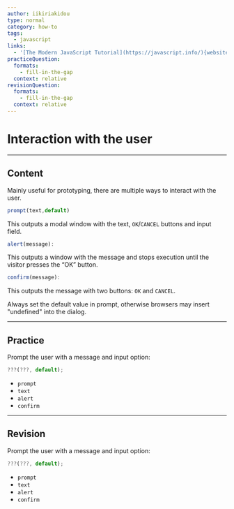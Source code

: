 ```yaml
---
author: iikiriakidou
type: normal
category: how-to
tags:
  - javascript
links:
  - '[The Modern JavaScript Tutorial](https://javascript.info/){website}'
practiceQuestion:
  formats:
    - fill-in-the-gap
  context: relative
revisionQuestion:
  formats:
    - fill-in-the-gap
  context: relative
---
```


# Interaction with the user


---

## Content

Mainly useful for prototyping, there are multiple ways to interact with the user.

```js
prompt(text,default)
```

This outputs a modal window with the text, `OK`/`CANCEL` buttons and input field.

```js
alert(message):
```

This outputs a window with the message and stops execution until the visitor presses the “OK” button.

```js
confirm(message):
```

This outputs the message with two buttons: `OK` and `CANCEL`.

Always set the default value in prompt, otherwise browsers may insert "undefined" into the dialog.


---

## Practice

Prompt the user with a message and input option:

```javascript
???(???, default);
```

- `prompt`
- `text`
- `alert`
- `confirm`


---

## Revision

Prompt the user with a message and input option:

```javascript
???(???, default);
```

- `prompt`
- `text`
- `alert`
- `confirm`
 

